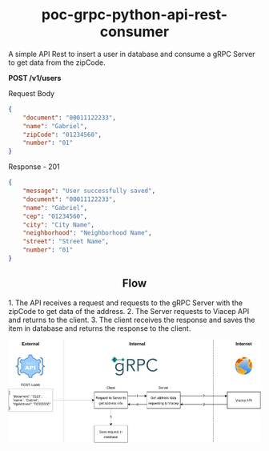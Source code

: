 <h1 align="center">poc-grpc-python-api-rest-consumer</h1>

A simple API Rest to insert a user in database and consume a gRPC Server to get data from the zipCode.

**POST /v1/users**

Request Body
``` json
{
    "document": "00011122233",
    "name": "Gabriel",
    "zipCode": "01234560",
    "number": "01"
}
```

Response - 201
``` json
{
    "message": "User successfully saved",
    "document": "00011122233",
    "name": "Gabriel",
    "cep": "01234560",
    "city": "City Name",
    "neighborhood": "Neighborhood Name",
    "street": "Street Name",
    "number": "01"
}
```

<h2 align="center">Flow</h2>
1. The API receives a request and requests to the gRPC Server with the zipCode to get data of the address.
2. The Server requests to Viacep API and returns to the client.
3. The client receives the response and saves the item in database and returns the response to the client.

![](diagram/Diagram.jpg)
